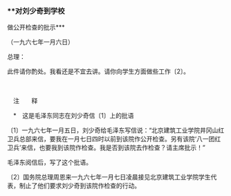 ### **对刘少奇到学校  
做公开检查的批示**\*

（一九六七年一月六日）

总理：

此件请你酌处。我看还是不宜去讲。请你向学生方面做些工作〔2〕。

　　

　注　　释　

　\*　这是毛泽东同志在刘少奇信〔1〕上的批语

〔1〕一九六七年一月五日，刘少奇给毛泽东写信说：“北京建筑工业学院井冈山红卫兵总部来信，要我在一月七日四时以前到该院作公开检查。另有该院‘八一团红卫兵’来信，也要我到该院作检查。我是否到该院去作检查？请主席批示！”

毛泽东阅信后，写了这个批语。

〔2〕国务院总理周恩来一九六七年一月七日凌晨接见北京建筑工业学院学生代表，制止了他们要求刘少奇到该院作检查的行动。